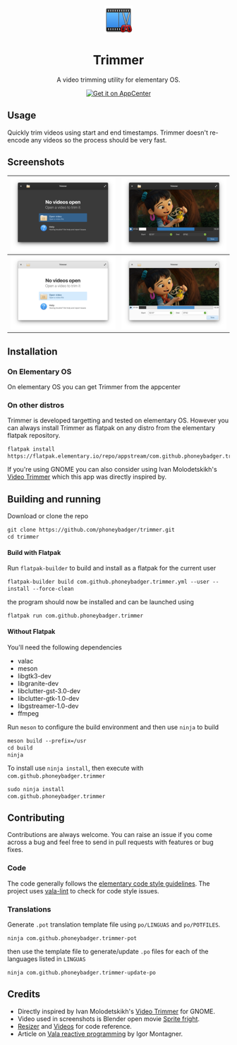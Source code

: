 <div align="center">
  <div align="center">
    <img src="data/icons/64.svg" width="64">
  </div>
  <h1 align="center">Trimmer</h1>
  <div align="center">A video trimming utility for elementary OS. </div>
</div>
<p align="center">
  <a href="https://appcenter.elementary.io/com.github.phoneybadger.trimmer"><img src="https://appcenter.elementary.io/badge.svg" alt="Get it on AppCenter" /></a>
</p>

## Usage

Quickly trim videos using start and end timestamps. Trimmer doesn't re-encode any videos so the process should be very fast.

## Screenshots

| ![Welcome screen screenshot dark theme](data/screenshots/screenshot-welcome.png)        | ![Trimming screen screenshot dark theme](data/screenshots/screenshot-trim.png)        |
|-----------------------------------------------------------------------------------------|---------------------------------------------------------------------------------------|
| ![Welcome screen screenshot light theme](data/screenshots/screenshot-welcome-light.png) | ![Trimming screen screenshot light theme](data/screenshots/screenshot-trim-light.png) |

## Installation
### On Elementary OS
On elementary OS you can get Trimmer from the appcenter

### On other distros
Trimmer is developed targetting and tested on elementary OS. However you can
always install Trimmer as flatpak on any distro from the elementary flatpak
repository.
```
flatpak install https://flatpak.elementary.io/repo/appstream/com.github.phoneybadger.trimmer.flatpakref
```
If you're using GNOME you can also consider using Ivan Molodetskikh's 
[Video Trimmer](https://gitlab.gnome.org/YaLTeR/video-trimmer) which this app
was directly  inspired by.

## Building and running

Download or clone the repo
```
git clone https://github.com/phoneybadger/trimmer.git
cd trimmer
```

#### Build with Flatpak
Run `flatpak-builder` to build and install as a flatpak for the current user
```
flatpak-builder build com.github.phoneybadger.trimmer.yml --user --install --force-clean
```
the program should now be installed and can be launched using
```
flatpak run com.github.phoneybadger.trimmer
```

#### Without Flatpak
You'll need the following dependencies
- valac
- meson
- libgtk3-dev
- libgranite-dev
- libclutter-gst-3.0-dev
- libclutter-gtk-1.0-dev
- libgstreamer-1.0-dev
- ffmpeg

Run `meson` to configure the build environment and then use `ninja` to build
```
meson build --prefix=/usr
cd build
ninja
```
To install use `ninja install`, then execute with `com.github.phoneybadger.trimmer`
```
sudo ninja install
com.github.phoneybadger.trimmer
```

## Contributing
Contributions are always welcome. You can raise an issue if you come across a bug
and feel free to send in pull requests with features or bug fixes.

### Code
The code generally follows the [elementary code style guidelines](https://docs.elementary.io/develop/writing-apps/code-style).
The project uses [vala-lint](https://github.com/vala-lang/vala-lint) to check for
code style issues.

### Translations
Generate `.pot` translation template file using `po/LINGUAS` and `po/POTFILES`.
```
ninja com.github.phoneybadger.trimmer-pot
```
then use the template file to generate/update `.po` files for each of the 
languages listed in `LINGUAS`
```
ninja com.github.phoneybadger.trimmer-update-po
```

## Credits
- Directly inspired by Ivan Molodetskikh's [Video Trimmer](https://gitlab.gnome.org/YaLTeR/video-trimmer) for GNOME.
- Video used in screenshots is Blender open movie [Sprite fright](https://studio.blender.org/films/sprite-fright/).
- [Resizer](https://github.com/peteruithoven/resizer) and [Videos](https://github.com/elementary/videos) for code reference.
- Article on [Vala reactive programming](https://dev.to/igordsm/vala-reactive-programming-2pf4) by Igor Montagner.
